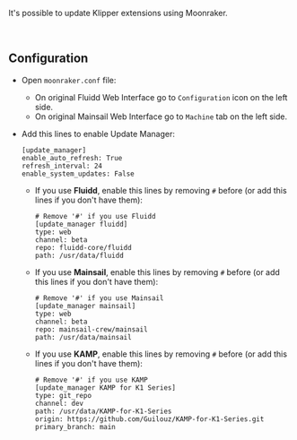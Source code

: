 It's possible to update Klipper extensions using Moonraker.

<br />

## Configuration

-  Open `moonraker.conf` file:

   - On original Fluidd Web Interface go to `Configuration` icon on the left side.
   - On original Mainsail Web Interface go to `Machine` tab on the left side.

- Add this lines to enable Update Manager:

  ```
  [update_manager]
  enable_auto_refresh: True
  refresh_interval: 24
  enable_system_updates: False
  ```

  - If you use **Fluidd**, enable this lines by removing `#` before (or add this lines if you don't have them):

    ```
    # Remove '#' if you use Fluidd
    [update_manager fluidd]
    type: web
    channel: beta
    repo: fluidd-core/fluidd
    path: /usr/data/fluidd
    ```

  - If you use **Mainsail**, enable this lines by removing `#` before (or add this lines if you don't have them):

    ```
    # Remove '#' if you use Mainsail
    [update_manager mainsail]
    type: web
    channel: beta
    repo: mainsail-crew/mainsail
    path: /usr/data/mainsail
    ```

  - If you use **KAMP**, enable this lines by removing `#` before (or add this lines if you don't have them):

    ```
    # Remove '#' if you use KAMP
    [update_manager KAMP for K1 Series]
    type: git_repo
    channel: dev
    path: /usr/data/KAMP-for-K1-Series
    origin: https://github.com/Guilouz/KAMP-for-K1-Series.git
    primary_branch: main
    ```

<br />